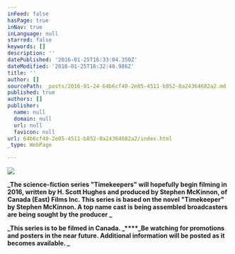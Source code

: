 ```yaml
---
inFeed: false
hasPage: true
inNav: true
inLanguage: null
starred: false
keywords: []
description: ''
datePublished: '2016-01-25T16:33:04.350Z'
dateModified: '2016-01-25T16:32:48.986Z'
title: ''
author: []
sourcePath: _posts/2016-01-24-64b6cf40-2e05-4511-b852-8a24364682a2.md
published: true
authors: []
publisher:
  name: null
  domain: null
  url: null
  favicon: null
url: 64b6cf40-2e05-4511-b852-8a24364682a2/index.html
_type: WebPage

---
```

![](https://the-grid-user-content.s3-us-west-2.amazonaws.com/db5eca6b-f8e0-48ba-b936-73cf0445c6b9.jpg)

**_The  science-fiction series "Timekeepers" will hopefully begin filming in 2016, written  by H. Scott Hughes and produced by Stephen McKinnon, of Canada (East) Films Inc.   This series is based on the  novel "Timekeeper" by Stephen McKinnon.  A top name cast is being assembled broadcasters are being sought by the producer _**

**_This series is to be filmed in Canada.  _****_Be watching for promotions and posters in the near future.  Additional information will be posted as it becomes available.  _**